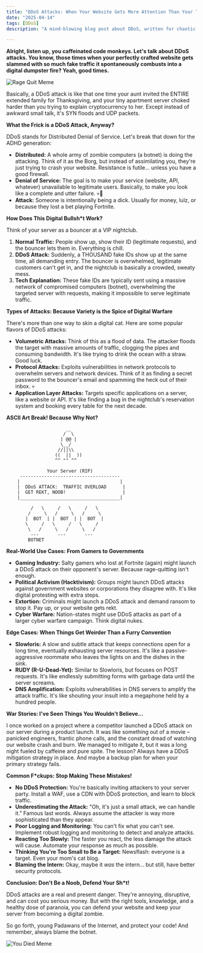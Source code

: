 ```yaml
---
title: "DDoS Attacks: When Your Website Gets More Attention Than Your Tinder Profile (and It's Not a Good Thing)"
date: "2025-04-14"
tags: [DDoS]
description: "A mind-blowing blog post about DDoS, written for chaotic Gen Z engineers. Because who needs sleep when you can defend against digital rage?"

---
```


**Alright, listen up, you caffeinated code monkeys. Let's talk about DDoS attacks. You know, those times when your perfectly crafted website gets slammed with so much fake traffic it spontaneously combusts into a digital dumpster fire? Yeah, good times.**

![Rage Quit Meme](https://i.kym-cdn.com/photos/images/newsfeed/000/154/597/tumblr_ll0s8xKlp11qe7yb8.gif)

Basically, a DDoS attack is like that one time your aunt invited the ENTIRE extended family for Thanksgiving, and your tiny apartment server choked harder than you trying to explain cryptocurrency to her. Except instead of awkward small talk, it's SYN floods and UDP packets.

**What the Frick is a DDoS Attack, Anyway?**

DDoS stands for Distributed Denial of Service. Let's break that down for the ADHD generation:

*   **Distributed:** A whole army of zombie computers (a botnet) is doing the attacking. Think of it as the Borg, but instead of assimilating you, they're just trying to crash your website. Resistance is futile... unless you have a good firewall.
*   **Denial of Service:** The goal is to make your service (website, API, whatever) unavailable to legitimate users. Basically, to make you look like a complete and utter failure. 💀🙏
*   **Attack:** Someone is intentionally being a dick. Usually for money, lulz, or because they lost a bet playing Fortnite.

**How Does This Digital Bullsh*t Work?**

Think of your server as a bouncer at a VIP nightclub.

1.  **Normal Traffic:** People show up, show their ID (legitimate requests), and the bouncer lets them in. Everything is chill.
2.  **DDoS Attack:** Suddenly, a THOUSAND fake IDs show up at the same time, all demanding entry. The bouncer is overwhelmed, legitimate customers can't get in, and the nightclub is basically a crowded, sweaty mess.
3.  **Tech Explanation:** These fake IDs are typically sent using a massive network of compromised computers (botnet), overwhelming the targeted server with requests, making it impossible to serve legitimate traffic.

**Types of Attacks: Because Variety is the Spice of Digital Warfare**

There's more than one way to skin a digital cat. Here are some popular flavors of DDoS attacks:

*   **Volumetric Attacks:** Think of this as a flood of data. The attacker floods the target with massive amounts of traffic, clogging the pipes and consuming bandwidth. It's like trying to drink the ocean with a straw. Good luck.
*   **Protocol Attacks:** Exploits vulnerabilities in network protocols to overwhelm servers and network devices. Think of it as finding a secret password to the bouncer's email and spamming the heck out of their inbox. 💀
*   **Application Layer Attacks:** Targets specific applications on a server, like a website or API. It's like finding a bug in the nightclub's reservation system and booking every table for the next decade.

**ASCII Art Break! Because Why Not?**

```
                      __
                     /  \
                    | @@ |
                    \__/
                   //||\\
                  ((  ||  ))
                  ^^ "" ^^

               Your Server (RIP)
     -------------------------------------
    |                                     |
    |  DDoS ATTACK:  TRAFFIC OVERLOAD      |
    |  GET REKT, NOOB!                     |
    |_____________________________________|

         /   \     /   \     /   \
        /     \   /     \   /     \
       |  BOT  | |  BOT  | |  BOT  |
       \     /   \     /   \     /
        \   /     \   /     \   /
         ---       ---       ---
        BOTNET
```

**Real-World Use Cases: From Gamers to Governments**

*   **Gaming Industry:** Salty gamers who lost at Fortnite (again) might launch a DDoS attack on their opponent's server. Because rage-quitting isn't enough.
*   **Political Activism (Hacktivism):** Groups might launch DDoS attacks against government websites or corporations they disagree with. It's like digital protesting with extra steps.
*   **Extortion:** Criminals might launch a DDoS attack and demand ransom to stop it. Pay up, or your website gets rekt.
*   **Cyber Warfare:** Nation-states might use DDoS attacks as part of a larger cyber warfare campaign. Think digital nukes.

**Edge Cases: When Things Get Weirder Than a Furry Convention**

*   **Slowloris:** A slow and subtle attack that keeps connections open for a long time, eventually exhausting server resources. It's like a passive-aggressive roommate who leaves the lights on and the dishes in the sink.
*   **RUDY (R-U-Dead-Yet):** Similar to Slowloris, but focuses on POST requests. It's like endlessly submitting forms with garbage data until the server screams.
*   **DNS Amplification:** Exploits vulnerabilities in DNS servers to amplify the attack traffic. It's like shouting your insult into a megaphone held by a hundred people.

**War Stories: I've Seen Things You Wouldn't Believe...**

I once worked on a project where a competitor launched a DDoS attack on our server during a product launch. It was like something out of a movie – panicked engineers, frantic phone calls, and the constant dread of watching our website crash and burn. We managed to mitigate it, but it was a long night fueled by caffeine and pure spite. The lesson? Always have a DDoS mitigation strategy in place. And maybe a backup plan for when your primary strategy fails.

**Common F\*ckups: Stop Making These Mistakes!**

*   **No DDoS Protection:** You're basically inviting attackers to your server party. Install a WAF, use a CDN with DDoS protection, and learn to block traffic.
*   **Underestimating the Attack:** "Oh, it's just a small attack, we can handle it." Famous last words. Always assume the attacker is way more sophisticated than they appear.
*   **Poor Logging and Monitoring:** You can't fix what you can't see. Implement robust logging and monitoring to detect and analyze attacks.
*   **Reacting Too Slowly:** The faster you react, the less damage the attack will cause. Automate your response as much as possible.
*   **Thinking You're Too Small to Be a Target:** Newsflash: everyone is a target. Even your mom's cat blog.
*   **Blaming the Intern:** Okay, maybe it *was* the intern... but still, have better security protocols.

**Conclusion: Don't Be a Noob, Defend Your Sh\*t!**

DDoS attacks are a real and present danger. They're annoying, disruptive, and can cost you serious money. But with the right tools, knowledge, and a healthy dose of paranoia, you can defend your website and keep your server from becoming a digital zombie.

So go forth, young Padawans of the Internet, and protect your code! And remember, always blame the botnet.

![You Died Meme](https://i.kym-cdn.com/photos/images/newsfeed/000/540/623/44a.gif)
